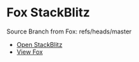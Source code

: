 # Fox StackBlitz

Source Branch from Fox: refs/heads/master

- [Open StackBlitz](https://stackblitz.com/github/assecosolutions/fox-stackblitz/tree/efd772c2a82e9b3b593a0c1294b6ad34d636ee21?terminal=start)
- [View Fox](https://github.com/assecosolutions/fox/tree/6c809a07c15e7f1a18161909200f48dbd4f44709)

